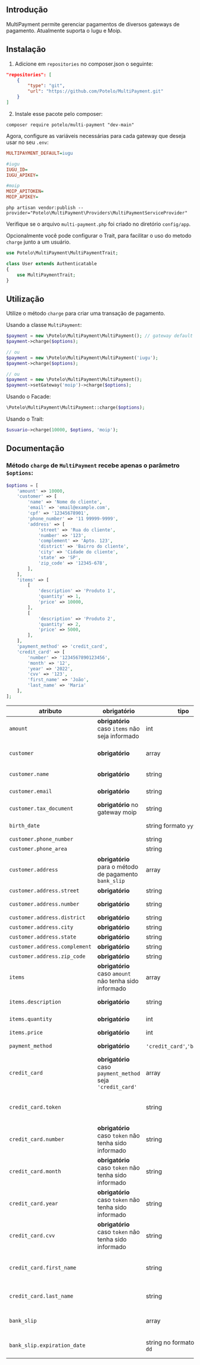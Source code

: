 ## Introdução

MultiPayment permite gerenciar pagamentos de diversos gateways de pagamento. Atualmente suporta o Iugu e Moip.

## Instalação

1. Adicione em `repositories` no composer.json o seguinte:
```json
"repositories": [
    {
        "type": "git",
        "url": "https://github.com/Potelo/MultiPayment.git"
    }
]
```
2. Instale esse pacote pelo composer:

```
composer require potelo/multi-payment "dev-main"
```

Agora, configure as variáveis necessárias para cada gateway que deseja usar no seu `.env`:

```ini
MULTIPAYMENT_DEFAULT=iugu

#iugu
IUGU_ID=
IUGU_APIKEY=

#moip
MOIP_APITOKEN=
MOIP_APIKEY=
```

```
php artisan vendor:publish --provider="Potelo\MultiPayment\Providers\MultiPaymentServiceProvider"
```
Verifique se o arquivo `multi-payment.php` foi criado no diretório `config/app`.

Opcionalmente você pode configurar o Trait, para facilitar o uso do metodo `charge` junto a um usuário. 

```php
use Potelo\MultiPayment\MultiPaymentTrait;

class User extends Authenticatable
{
    use MultiPaymentTrait;
}
```

## Utilização

Utilize o método `charge` para criar uma transação de pagamento.

Usando a classe `MultiPayment`:

```php
$payment = new \Potelo\MultiPayment\MultiPayment(); // gateway default será usado
$payment->charge($options);

// ou
$payment = new \Potelo\MultiPayment\MultiPayment('iugu');
$payment->charge($options);

// ou
$payment = new \Potelo\MultiPayment\MultiPayment();
$payment->setGateway('moip')->charge($options);

```

Usando o Facade:

```php
\Potelo\MultiPayment\MultiPayment::charge($options);
```

Usando o Trait:

```php
$usuario->charge(10000, $options, 'moip');
```

## Documentação

### Método `charge` de `MultiPayment` recebe apenas o parâmetro `$options`:
```php
$options = [
    'amount' => 10000,
    'customer' => [
        'name' => 'Nome do cliente',
        'email' => 'email@example.com',
        'cpf' => '12345678901',
        'phone_number' => '11 99999-9999',
        'address' => [
            'street' => 'Rua do cliente',
            'number' => '123',
            'complement' => 'Apto. 123',
            'district' => 'Bairro do cliente',
            'city' => 'Cidade do cliente',
            'state' => 'SP',
            'zip_code' => '12345-678',
        ],
    ],
    'items' => [
        [
            'description' => 'Produto 1',
            'quantity' => 1,
            'price' => 10000,
        ],
        [
            'description' => 'Produto 2',
            'quantity' => 2,
            'price' => 5000,
        ],
    ],
    'payment_method' => 'credit_card',
    'credit_card' => [
        'number' => '1234567890123456',
        'month' => '12',
        'year' => '2022',
        'cvv' => '123',
        'first_name' => 'João',
        'last_name' => 'Maria'
    ],
];
```

|atributo|obrigatório|tipo|descrição|exemplo|
|---|---|---|---|---|
|`amount`|**obrigatório** caso `items` não seja informado|int|valor em centavos|`10000`|
|`customer`|**obrigatório**|array|array com os dados do cliente|`['name' => 'Nome do cliente'...]`|
|`customer.name`|**obrigatório**|string|nome do cliente|`'Nome do cliente'`|
|`customer.email`|**obrigatório**|string|email do cliente|`'joaomaria@email.com'`|
|`customer.tax_document`|**obrigatório** no gateway moip|string|cpf ou cnpj do cliente|`'12345678901'`|
|`birth_date`| |string formato `yyyy-mm-dd`|data de nascimento|`'01/01/1990'`|
|`customer.phone_number`| |string|telefone|`'999999999'`|
|`customer.phone_area`| |string|DDD|`'999999999'`|
|`customer.address`|**obrigatório** para o método de pagamento `bank_slip`|array|array com os dados do endereço do cliente|`['street' => 'Rua do cliente'...]`|
|`customer.address.street`|**obrigatório**|string|nome da rua|`'Nome da rua'`|
|`customer.address.number`|**obrigatório**|string|número da casa|`'123'`|
|`customer.address.district`|**obrigatório**|string|bairro|`'Bairro do cliente'`|
|`customer.address.city`|**obrigatório**|string|cidade|`'Salvador'`|
|`customer.address.state`|**obrigatório**|string|estado|`'Bahia'`|
|`customer.address.complement`|**obrigatório**|string|complemento|`'Apto. 123'`|
|`customer.address.zip_code`|**obrigatório**|string|cep|`'12345678'`|
|`items`|**obrigatório** caso `amount` não tenha sido informado|array|array com os itens da compra|`[['description' => 'Produto 1',...`|
|`items.description`|**obrigatório**|string|descrição do item|`'Produto 1'`|
|`items.quantity`|**obrigatório**|int|quantidade do item|`1`|
|`items.price`|**obrigatório**|int|valor do item|`10000`|
|`payment_method`|**obrigatório**|`'credit_card'`,`'bank_slip'` |método de pagamento|`'credit_card'`|
|`credit_card`|**obrigatório** caso `payment_method` seja `'credit_card'`|array|array com os dados do cartão de crédito|`['number' => '1234567890123456',...`|
|`credit_card.token`| |string|token do cartão para o gateway escolhido|`'abcdefghijklmnopqrstuvwxyz'`|
|`credit_card.number`|**obrigatório** caso `token` não tenha sido informado|string|número do cartão de crédito|`'1234567890123456'`|
|`credit_card.month`|**obrigatório** caso `token` não tenha sido informado|string|mês de expiração do cartão de crédito|`'12'`|
|`credit_card.year`|**obrigatório** caso `token` não tenha sido informado|string|ano de expiração do cartão de crédito|`'2022'`|
|`credit_card.cvv`|**obrigatório** caso `token` não tenha sido informado|string|código de segurança do cartão de crédito|`'123'`|
|`credit_card.first_name`| |string|primeiro nome no cartão de crédito|`'João'`|
|`credit_card.last_name`| |string|último nome no cartão de crédito|`'Maria'`|
|`bank_slip`| |array|array com os dados do boleto|`['expiration_date' => '2022-12-31',...`|
|`bank_slip.expiration_date`| |string no formato `yyyy-mm-dd`| data de expiração do boleto|`2021-10-10`|

